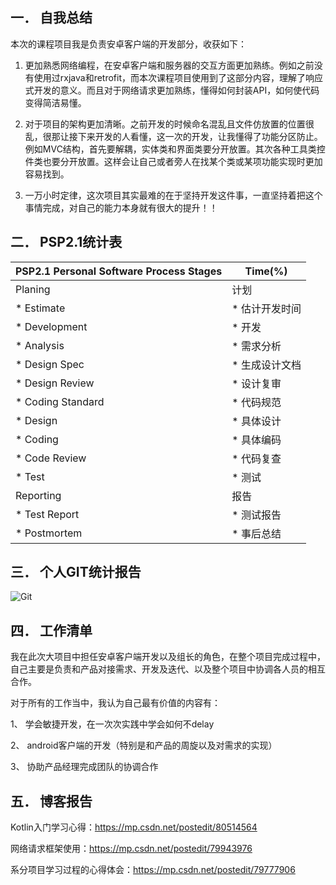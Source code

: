 ## 一．	自我总结

本次的课程项目我是负责安卓客户端的开发部分，收获如下：

1.	更加熟悉网络编程，在安卓客户端和服务器的交互方面更加熟练。例如之前没有使用过rxjava和retrofit，而本次课程项目使用到了这部分内容，理解了响应式开发的意义。而且对于网络请求更加熟练，懂得如何封装API，如何使代码变得简洁易懂。

2.	对于项目的架构更加清晰。之前开发的时候命名混乱且文件仿放置的位置很乱，很那让接下来开发的人看懂，这一次的开发，让我懂得了功能分区防止。例如MVC结构，首先要解耦，实体类和界面类要分开放置。其次各种工具类控件类也要分开放置。这样会让自己或者旁人在找某个类或某项功能实现时更加容易找到。

3.	一万小时定律，这次项目其实最难的在于坚持开发这件事，一直坚持着把这个事情完成，对自己的能力本身就有很大的提升！！

## 二．	PSP2.1统计表

| PSP2.1	Personal Software Process Stages|	Time(%) |
|--|--|
|Planing|计划|	8|
|* Estimate|* 估计开发时间|	8|
| * Development|    * 开发|   85|
|* Analysis|	* 需求分析|	5|
|* Design Spec|	* 生成设计文档|	5|
|* Design Review|	* 设计复审|	3|
|* Coding Standard|	* 代码规范|	3|
|* Design	|* 具体设计|	10|
|* Coding	|* 具体编码|	35|
|* Code Review|	* 代码复查|	9|
|* Test	|* 测试|	15|
|Reporting|	报告|	7|
|* Test Report	|* 测试报告|	4|
|* Postmortem	|* 事后总结	|3|

## 三．	个人GIT统计报告
 ![Git][1]

## 四．	工作清单

我在此次大项目中担任安卓客户端开发以及组长的角色，在整个项目完成过程中，自己主要是负责和产品对接需求、开发及迭代、以及整个项目中协调各人员的相互合作。

对于所有的工作当中，我认为自己最有价值的内容有：

1、	学会敏捷开发，在一次次实践中学会如何不delay

2、	android客户端的开发（特别是和产品的周旋以及对需求的实现）

3、	协助产品经理完成团队的协调合作

## 五．	博客报告

Kotlin入门学习心得：https://mp.csdn.net/postedit/80514564

网络请求框架使用：https://mp.csdn.net/postedit/79943976

系分项目学习过程的心得体会：https://mp.csdn.net/postedit/79777906


 [1]: https://github.com/team-work-GuangZhou/Guangzhou/blob/master/assets/img/1530353223(1).png
